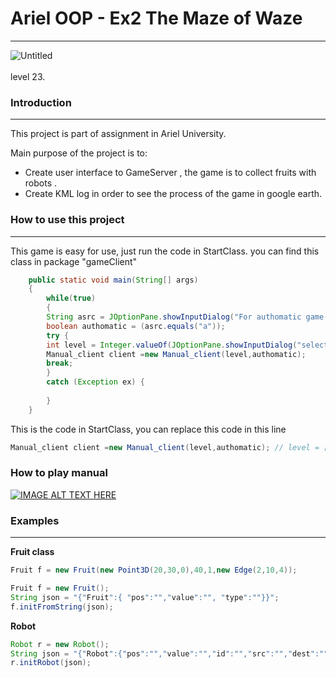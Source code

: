 **<h1>Ariel OOP - Ex2 The Maze of Waze</h1>**
***
<img src="https://i.imgur.com/nHA5kss.png" alt="Untitled" border="0"/><br /><br/>
level 23.

**<h3>Introduction</h3>**
<hr>

This project is part of assignment in Ariel University.

Main purpose of the project is to:

<ul><li>Create user interface to GameServer , the game is to collect fruits with robots .</li>
<li>Create KML log in order to see the process of the game in google earth.</li></ul>

**<h3>How to use this project</h3>**
<hr>

This game is easy for use, just run the code in StartClass. you can find this class in package "gameClient"

```java
	public static void main(String[] args)
	{
		while(true)
		{
		String asrc = JOptionPane.showInputDialog("For authomatic game press a, else any key");
		boolean authomatic = (asrc.equals("a"));
		try {
		int level = Integer.valueOf(JOptionPane.showInputDialog("select level [0,23]"));
		Manual_client client =new Manual_client(level,authomatic);
		break;
		}
		catch (Exception ex) {
			
		}
	}
```
This is the code in StartClass, you can replace this code in this line

```java
Manual_client client =new Manual_client(level,authomatic); // level = [0,23], true for authomatic game, false for manual game
```


**<h3>How to play manual</h3>**


[![IMAGE ALT TEXT HERE](http://img.youtube.com/vi/v=HBQX07BRlMg/0.jpg)](http://www.youtube.com/watch?v=HBQX07BRlMg)




<h3>Examples</h3>
<hr>

**Fruit class**
```java
Fruit f = new Fruit(new Point3D(20,30,0),40,1,new Edge(2,10,4));
```

```java
Fruit f = new Fruit();
String json = "{"Fruit":{ "pos":"","value":"", "type":""}}";
f.initFromString(json);
```

**Robot**
```java
Robot r = new Robot();
String json = "{"Robot":{"pos":"","value":"","id":"","src":"","dest":"","speed":""}}";
r.initRobot(json);
```
